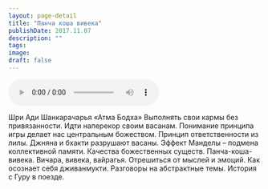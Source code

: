 ```yaml
---
layout: page-detail
title: "Панча коша вивека"
publishDate: 2017.11.07
description: ""
tags:
image:
draft: false
---
```


<audio title="2017.11.07 - Панча коша вивека.mp3" src="https://filer-api.advayta.org/v1.0/public/files/73048" controls=""></audio>

 Шри Ади Шанкарачарья «Атма Бодха» Выполнять свои кармы без привязанности. Идти наперекор своим васанам. Понимание принципа игры делает нас центральным божеством. Принцип ответственности из лилы. Джняна и бхакти разрушают васаны. Эффект Манделы – подмена коллективной памяти. Качества божественных существ. Панча-коша-вивека. Вичара, вивека, вайрагья. Отрешиться от мыслей и эмоций. Как осознает себя дживанмукти. Разговоры на абстрактные темы. История с Гуру в поезде. 

  

